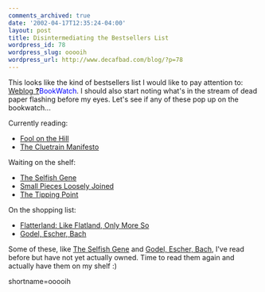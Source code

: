 ```yaml
---
comments_archived: true
date: '2002-04-17T12:35:24-04:00'
layout: post
title: Disintermediating the Bestsellers List
wordpress_id: 78
wordpress_slug: ooooih
wordpress_url: http://www.decafbad.com/blog/?p=78
---
```

<p>This looks like the kind of bestsellers list I would like to pay attention to: <a href="http://www.onfocus.com/bookwatch/">Weblog <span style='background : #FFFFCE;'><a href="http://www.decafbad.com/twiki/bin/edit/Main/BookWatch?topicparent=Main.FilterData"><b>?</b></a><font color="#0000FF">BookWatch</font></span></a>.  I should also start noting what's in the stream of dead paper flashing before my eyes.  Let's see if any of these pop up on the bookwatch...</p>
<p>Currently reading:<ul><li><A HREF="http://www.amazon.com/exec/obidos/ASIN/0802135358/0xdecafbad-20">Fool on the Hill</A></li><li><A HREF="http://www.amazon.com/exec/obidos/ASIN/0738204315/0xdecafbad-20">The Cluetrain Manifesto</A></li></ul></p>
<p>Waiting on the shelf:<ul><li><A HREF="http://www.amazon.com/exec/obidos/ASIN/0192860925/0xdecafbad-20">The Selfish Gene</A></li><li><A HREF="http://www.amazon.com/exec/obidos/ASIN/0738205435/0xdecafbad-20">Small Pieces Loosely Joined</A></li><li><A HREF="http://www.amazon.com/exec/obidos/ASIN/0316346624/0xdecafbad-20">The Tipping Point</A></li></ul></p>
<p>On the shopping list:<ul><li><A HREF="http://www.amazon.com/exec/obidos/ASIN/0738204420/0xdecafbad-20">Flatterland: Like Flatland, Only More So</A></li><li><A HREF="http://www.amazon.com/exec/obidos/ASIN/0465026567/0xdecafbad-20">Godel, Escher, Bach</A></li></ul></p>
<p>Some of these, like <A HREF="http://www.amazon.com/exec/obidos/ASIN/0192860925/0xdecafbad-20">The Selfish Gene</A> and <A HREF="http://www.amazon.com/exec/obidos/ASIN/0465026567/0xdecafbad-20">Godel, Escher, Bach</A>, I've read before but have not yet actually owned.  Time to read them again and actually have them on my shelf :)</p>
<!--more-->
shortname=ooooih
